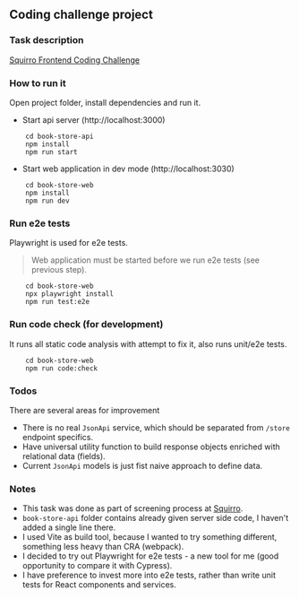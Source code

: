 ## Coding challenge project

### Task description
[Squirro Frontend Coding Challenge](https://github.com/squirro/frontend-coding-challenge#readme)

### How to run it

Open project folder, install dependencies and run it.
* Start api server (http://localhost:3000)
```shell
    cd book-store-api
    npm install
    npm run start
```
* Start web application in dev mode (http://localhost:3030)
```shell
    cd book-store-web
    npm install
    npm run dev
```

### Run e2e tests
Playwright is used for e2e tests. 

> Web application must be started before we run e2e tests (see previous step).

```shell
    cd book-store-web
    npx playwright install
    npm run test:e2e
```

### Run code check (for development)
It runs all static code analysis with attempt to fix it, also runs unit/e2e tests.
```shell
    cd book-store-web
    npm run code:check
```

### Todos
There are several areas for improvement
* There is no real `JsonApi` service, which should be separated from `/store` endpoint specifics.
* Have universal utility function to build response objects enriched with relational data (fields).
* Current `JsonApi` models is just fist naive approach to define data.

### Notes
* This task was done as part of screening process at [Squirro](https://squirro.com/).
* `book-store-api` folder contains already given server side code, I haven't added a single line there.
* I used Vite as build tool, because I wanted to try something different, something less heavy than CRA (webpack).
* I decided to try out Playwright for e2e tests - a new tool for me (good opportunity to compare it with Cypress).
* I have preference to invest more into e2e tests, rather than write unit tests for React components and services.


